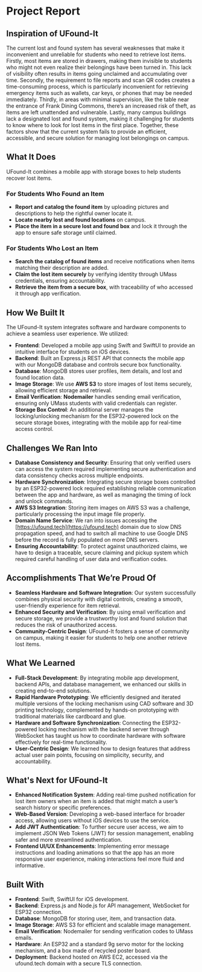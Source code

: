 # Project Report

## Inspiration of UFound-It

The current lost and found system has several weaknesses that make it inconvenient and unreliable for students who need to retrieve lost items. Firstly, most items are stored in drawers, making them invisible to students who might not even realize their belongings have been turned in. This lack of visibility often results in items going unclaimed and accumulating over time. Secondly, the requirement to file reports and scan QR codes creates a time-consuming process, which is particularly inconvenient for retrieving emergency items such as wallets, car keys, or phones that may be needed immediately. Thirdly, in areas with minimal supervision, like the table near the entrance of Frank Dining Commons, there’s an increased risk of theft, as items are left unattended and vulnerable. Lastly, many campus buildings lack a designated lost and found system, making it challenging for students to know where to look for lost items in the first place. Together, these factors show that the current system fails to provide an efficient, accessible, and secure solution for managing lost belongings on campus.

## What It Does

UFound-It combines a mobile app with storage boxes to help students recover lost items. 

### For Students Who Found an Item

- **Report and catalog the found item** by uploading pictures and descriptions to help the rightful owner locate it.
- **Locate nearby lost and found locations** on campus.
- **Place the item in a secure lost and found box** and lock it through the app to ensure safe storage until claimed.

### For Students Who Lost an Item

- **Search the catalog of found items** and receive notifications when items matching their description are added.
- **Claim the lost item securely** by verifying identity through UMass credentials, ensuring accountability.
- **Retrieve the item from a secure box**, with traceability of who accessed it through app verification.

## How We Built It

The UFound-It system integrates software and hardware components to achieve a seamless user experience. We utilized:

- **Frontend**: Developed a mobile app using Swift and SwiftUI to provide an intuitive interface for students on iOS devices.
- **Backend**: Built an Express.js REST API that connects the mobile app with our MongoDB database and controls secure box functionality.
- **Database**: MongoDB stores user profiles, item details, and lost and found location data.
- **Image Storage**: We use **AWS S3** to store images of lost items securely, allowing efficient storage and retrieval.
- **Email Verification**: **Nodemailer** handles sending email verification, ensuring only UMass students with valid credentials can register.
- **Storage Box Control**: An additional server manages the locking/unlocking mechanism for the ESP32-powered lock on the secure storage boxes, integrating with the mobile app for real-time access control.

## Challenges We Ran Into

- **Database Consistency and Security**: Ensuring that only verified users can access the system required implementing secure authentication and data consistency checks across multiple endpoints.
- **Hardware Synchronization**: Integrating secure storage boxes controlled by an ESP32-powered lock required establishing reliable communication between the app and hardware, as well as managing the timing of lock and unlock commands.
- **AWS S3 Integration**: Storing item images on AWS S3 was a challenge, particularly processing the input image file properly.
- **Domain Name Service**: We ran into issues accessing the [https://ufound.tech](https://ufound.tech) domain due to slow DNS propagation speed, and had to switch all machine to use Google DNS before the record is fully populated on more DNS servers.
- **Ensuring Accountability**: To protect against unauthorized claims, we have to design a traceable, secure claiming and pickup system which required careful handling of user data and verification codes.

## Accomplishments That We’re Proud Of

- **Seamless Hardware and Software Integration**: Our system successfully combines physical security with digital controls, creating a smooth, user-friendly experience for item retrieval.
- **Enhanced Security and Verification**: By using email verification and secure storage, we provide a trustworthy lost and found solution that reduces the risk of unauthorized access.
- **Community-Centric Design**: UFound-It fosters a sense of community on campus, making it easier for students to help one another retrieve lost items.

## What We Learned

- **Full-Stack Development**: By integrating mobile app development, backend APIs, and database management, we enhanced our skills in creating end-to-end solutions.
- **Rapid Hardware Prototyping**: We efficiently designed and iterated multiple versions of the locking mechanism using CAD software and 3D printing technology, complemented by hands-on prototyping with traditional materials like cardboard and glue.
- **Hardware and Software Synchronization**: Connecting the ESP32-powered locking mechanism with the backend server through WebSocket has taught us how to coordinate hardware with software effectively for real-time functionality.
- **User-Centric Design**: We learned how to design features that address actual user pain points, focusing on simplicity, security, and accountability.

## What's Next for UFound-It

- **Enhanced Notification System**: Adding real-time pushed notification for lost item owners when an item is added that might match a user’s search history or specific preferences.
- **Web-Based Version**: Developing a web-based interface for broader access, allowing users without iOS devices to use the service.
- **Add JWT Authentication**: To further secure user access, we aim to implement JSON Web Tokens (JWT) for session management, enabling safer and more streamlined authentication.
- **Frontend UI/UX Enhancements**: Implementing error message instructions and loading animations so that the app has an more responsive user experience, making interactions feel more fluid and informative.

## Built With

- **Frontend**: Swift, SwiftUI for iOS development.
- **Backend**: Express.js and Node.js for API management, WebSocket for ESP32 connection.
- **Database**: MongoDB for storing user, item, and transaction data.
- **Image Storage**: AWS S3 for efficient and scalable image management.
- **Email Verification**: Nodemailer for sending verification codes to UMass emails.
- **Hardware**: An ESP32 and a standard 9g servo motor for the locking mechanism, and a box made of recycled poster board.
- **Deployment**: Backend hosted on AWS EC2, accessed via the ufound.tech domain with a secure TLS connection.
